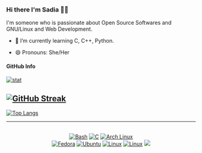 ### Hi there I'm Sadia 👋🏻

I'm someone who is passionate about Open Source Softwares and GNU/Linux and Web Development.
- 🌱 I’m currently learning C, C++, Python.
  
- 😄 Pronouns: She/Her

#### GitHub Info
[![stat](https://github-readme-stats.vercel.app/api?username=ss-mim&theme=highcontrast&show_icons=true&hide_border=true)](https://github.com/ss-mim/ss-mim)

[![GitHub Streak](https://github-readme-streak-stats.herokuapp.com/?user=ss-mim&theme=highcontrast)](https://git.io/streak-stats)
---
[![Top Langs](https://github-readme-stats.vercel.app/api/top-langs/?username=ss-mim&layout=compact&theme=vision-friendly-dark)](https://github.com/anuraghazra/github-readme-stats)

_______
<p align="center"><br>
<a href="https://www.gnu.org/software/bash"><img alt="Bash" src="https://img.shields.io/badge/Bash-121011?style=flat&logo=gnu-bash&logoColor=white"></img></a>
<a href="https://learn-c.org"><img alt="C" src="https://img.shields.io/badge/C-00599C?style=flat&logo=c&logoColor=white"></img></a>
<a href="https://archlinux.org"><img alt="Arch Linux" src="https://img.shields.io/badge/Arch_Linux-1793D1?style=flat&logo=arch-linux&logoColor=white"></img></a><br>
<a href="https://getfedora.org"><img alt="Fedora" src="https://img.shields.io/badge/Fedora-294172?style=flat&logo=fedora&logoColor=white"></img></a>
<a href="https://ubuntu.com"><img alt="Ubuntu" src="https://img.shields.io/badge/Ubuntu-E95420?style=flat&logo=ubuntu&logoColor=white"></img></a>
<a href="https://kernel.org"><img alt="Linux" src="https://img.shields.io/badge/Linux-FCC624?style=flat&logo=linux&logoColor=black"></img></a>
<a href="https://kernel.org"><img alt="Linux" src="https://img.shields.io/badge/Android-3DDC84?style=flat&logo=android&logoColor=white"></img></a>
<a href="#"><img src="https://komarev.com/ghpvc/?username=vilez0"></img></a>
</br></p>